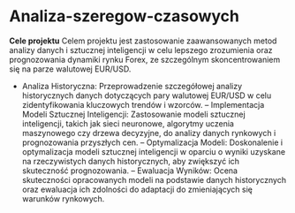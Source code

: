 # Analiza-szeregow-czasowych
**Cele projektu**
Celem projektu jest zastosowanie zaawansowanych metod analizy danych i sztucznej inteligencji
w celu lepszego zrozumienia oraz prognozowania dynamiki rynku Forex, ze szczególnym
skoncentrowaniem się na parze walutowej EUR/USD.

- Analiza Historyczna: Przeprowadzenie szczegółowej analizy historycznych danych dotyczących pary walutowej EUR/USD w celu zidentyfikowania kluczowych trendów
i wzorców.
– Implementacja Modeli Sztucznej Inteligencji: Zastosowanie modeli sztucznej inteligencji,
takich jak sieci neuronowe, algorytmy uczenia maszynowego czy drzewa decyzyjne,
do analizy danych rynkowych i prognozowania przyszłych cen.
– Optymalizacja Modeli: Doskonalenie i optymalizacja modeli sztucznej inteligencji
w oparciu o wyniki uzyskane na rzeczywistych danych historycznych, aby zwiększyć
ich skuteczność prognozowania.
– Ewaluacja Wyników: Ocena skuteczności opracowanych modeli na podstawie danych
historycznych oraz ewaluacja ich zdolności do adaptacji do zmieniających się warunków
rynkowych.
